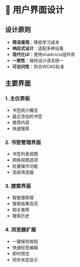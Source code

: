 # 🎨 用户界面设计

## 设计原则

- **简洁直观**：降低学习成本
- **响应式设计**：适配多种设备
- **现代化UI**：使用shadcn/ui组件库
- **一致性**：保持设计语言统一
- **可访问性**：符合WCAG标准

## 主要界面

### 1. 主仪表板

- 书签统计概览
- 最近添加的书签
- 推荐内容
- 快速搜索

### 2. 书签管理界面

- 书签列表视图
- 网格视图选项
- 批量操作功能
- 高级筛选器

### 3. 搜索界面

- 智能搜索框
- 搜索结果高亮
- 相关推荐
- 搜索历史

### 4. 浏览器扩展

- 一键保存按钮
- 快速标签编辑
- 即时预览
- 同步状态显示
